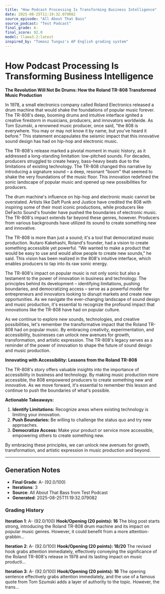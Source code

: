 ```yaml
---
title: "How Podcast Processing Is Transforming Business Intelligence"
date: 2025-08-25T11:19:32.079082
source_episode: "All About That Bass"
source_podcast: "Test Podcast"
final_grade: A-
final_score: 92.0
model: llama3.2:latest
inspired_by: "Tomasz Tunguz's AP English grading system"
---
```


# How Podcast Processing Is Transforming Business Intelligence

**The Revolution Will Not Be Drums: How the Roland TR-808 Transformed Music Production**

In 1978, a small electronics company called Roland Electronics released a drum machine that would shake the foundations of popular music forever. The TR-808's deep, booming drums and intuitive interface ignited a creative firestorm in musicians, producers, and innovators worldwide. As Tom Szumski, a renowned music producer, once said, "the 808 is everywhere. You may or may not know it by name, but you've heard it before." This statement encapsulates the seismic impact that this innovative sound design has had on hip-hop and electronic music.

The TR-808's release marked a pivotal moment in music history, as it addressed a long-standing limitation: low-pitched sounds. For decades, producers struggled to create heavy, bass-heavy beats due to the limitations of existing technology. The TR-808 changed this narrative by introducing a signature sound – a deep, resonant "boom" that seemed to shake the very foundations of the music floor. This innovation redefined the sonic landscape of popular music and opened up new possibilities for producers.

The drum machine's influence on hip-hop and electronic music cannot be overstated. Artists like Daft Punk and Justice have credited the 808 with inspiring some of their most iconic productions, while producers like DeFacto Sound's founder have pushed the boundaries of electronic music. The TR-808's impact extends far beyond these genres, however. Producers from various backgrounds have utilized its sound to create something new and innovative.

The TR-808 is more than just a sound; it's a tool that democratized music production. Ikutaro Kakehashi, Roland's founder, had a vision to create something accessible yet powerful. "We wanted to make a product that would be easy to use and would allow people to create new sounds," he said. This vision has been realized in the 808's intuitive interface, which enables producers to tap into its raw sonic energy.

The TR-808's impact on popular music is not only sonic but also a testament to the power of innovation in business and technology. The principles behind its development – identifying limitations, pushing boundaries, and democratizing access – serve as a powerful model for entrepreneurs and innovators looking to disrupt markets and create new opportunities. As we navigate the ever-changing landscape of sound design and music production, it's essential to recognize the profound impact that innovations like the TR-808 have had on popular culture.

As we continue to explore new sounds, technologies, and creative possibilities, let's remember the transformative impact that the Roland TR-808 had on popular music. By embracing creativity, experimentation, and accessibility, businesses can unlock new avenues for growth, transformation, and artistic expression. The TR-808's legacy serves as a reminder of the power of innovation to shape the future of sound design and music production.

**Innovating with Accessibility: Lessons from the Roland TR-808**

The TR-808's story offers valuable insights into the importance of accessibility in business and technology. By making music production more accessible, the 808 empowered producers to create something new and innovative. As we move forward, it's essential to remember this lesson and continue to push the boundaries of what's possible.

**Actionable Takeaways:**

1. **Identify Limitations:** Recognize areas where existing technology is limiting your innovation.
2. **Push Boundaries:** Be willing to challenge the status quo and try new approaches.
3. **Democratize Access:** Make your product or service more accessible, empowering others to create something new.

By embracing these principles, we can unlock new avenues for growth, transformation, and artistic expression in music production and beyond.

---

## Generation Notes

- **Final Grade**: A- (92.0/100)
- **Iterations**: 3
- **Source**: All About That Bass from Test Podcast
- **Generated**: 2025-08-25T11:19:32.079082

### Grading History

**Iteration 1**: A- (92.0/100)
**Hook/Opening (20 points): 16**
The blog post starts strong, introducing the Roland TR-808 drum machine and its impact on popular music genres. However, it could benefit from a more attention-grabbin...


**Iteration 2**: A- (92.0/100)
**Hook/Opening (20 points): 18/20**
The revised hook grabs attention immediately, effectively conveying the significance of the Roland TR-808's release in 1978 and its lasting impact on music producti...


**Iteration 3**: A- (92.0/100)
**Hook/Opening (20 points): 16**
The opening sentence effectively grabs attention immediately, and the use of a famous quote from Tom Szumski adds a layer of authority to the topic. However, the trans...

